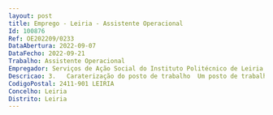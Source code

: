 ```yaml
--- 
layout: post
title: Emprego - Leiria - Assistente Operacional
Id: 100876
Ref: OE202209/0233
DataAbertura: 2022-09-07
DataFecho: 2022-09-21
Trabalho: Assistente Operacional
Empregador: Serviços de Ação Social do Instituto Politécnico de Leiria
Descricao: 3.	Caraterização do posto de trabalho  Um posto de trabalho na categoria e carreira geral de Assistente Operacional para o exercício de funções, na área de alojamento em Caldas da Rainha da Divisão de Apoio Social e Alojamento (DASA) dos Serviços de Ação Social do Politécnico de Leiria para desempenhar as funções correspondentes ao grau de complexidade 1, em conformidade com o previsto no anexo referido no n.º 2 do artigo 88.º da LTFP, nas residências de estudantes que funcionam ininterruptamente nos sete dias da semana, com vista assegurar funções de natureza executiva, de carater manual ou mecânico, enquadradas em diretivas gerais bem definidas e com graus de complexidade variáveis na execução de tarefas de apoio elementares, podendo comportar esforço físico, indispensáveis à vigilância diurna e ou noturna, receção e atendimento de utentes, zelar pelo cumprimento do regulamento de funcionamento das residências, sendo responsável pela conservação das instalações, pelos equipamentos sob sua guarda e pela sua correta utilização, procedendo, sempre que necessário, à manutenção e ou reparação dos mesmos.
CodigoPostal: 2411-901 LEIRIA
Concelho: Leiria
Distrito: Leiria
--- 
```

